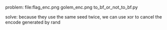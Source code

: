 problem:
file:flag_enc.png  golem_enc.png to_bf_or_not_to_bf.py

solve:
because they use the same seed twice, we can use xor to cancel the encode generated by rand

